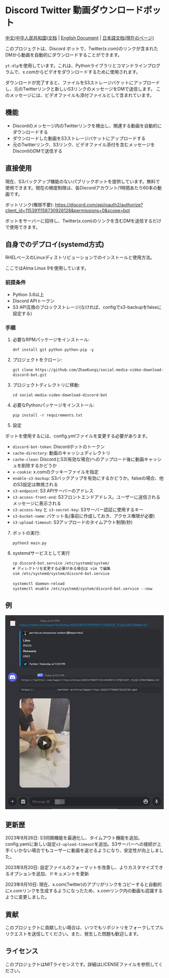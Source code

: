# Discord Twitter 動画ダウンロードボット

[中文(中华人民共和国)文档](README.md) | [English Document](README_ENUS.md) | [日本語文档(現在のページ)](README_JP.md)

このプロジェクトは、Discord ボットで、Twitter(x.com)のリンクが含まれたDMから動画を自動的にダウンロードすることができます。 

`yt-dlp`を使用しています。これは、Pythonライブラリとコマンドラインプログラムで、x.comからビデオをダウンロードするために使用されます。

ダウンロードが完了すると、ファイルをS3ストレージバケットにアップロードし、元のTwitterリンクと新しいS3リンクのメッセージをDMで送信します。 このメッセージには、ビデオファイルも添付ファイルとして含まれています。

## 機能

- Discordのメッセージ内のTwitterリンクを検出し、関連する動画を自動的にダウンロードする
- ダウンロードした動画をS3ストレージバケットにアップロードする
- 元のTwitterリンク、S3リンク、ビデオファイル添付を含むメッセージをDiscordのDMで送信する

## 直接使用

現在、S3バックアップ機能のないパブリックボットを提供しています。無料で使用できます。現在の頻度制限は、各Discordアカウント/1時間あたり60本の動画です。

ボットリンク(権限不要): https://discord.com/api/oauth2/authorize?client_id=1153911158730928128&permissions=0&scope=bot

ボットをサーバーに招待し、Twitter(x.com)のリンクを含むDMを送信するだけで使用できます。

## 自身でのデプロイ(systemd方式)

RHELベースのLinuxディストリビューションでのインストールと使用方法。

ここではAlma Linux 9を使用しています。

### 前提条件

- Python 3.6以上
- Discord APIトークン
- S3 API互換のブロックストレージ(なければ、configでs3-backupをfalseに設定する)

### 手順

1. 必要なRPMパッケージをインストール:
   ```
   dnf install git python python-pip -y
   ```

2. プロジェクトをクローン:
   ```
   git clone https://github.com/ZhaoKunqi/social-media-video-download-discord-bot.git
   ```

3. プロジェクトディレクトリに移動:
   ```
   cd social-media-video-download-discord-bot
   ```

4. 必要なPythonパッケージをインストール:
   ```
   pip install -r requirements.txt
   ```
       
5. 設定

  ボットを使用するには、config.ymlファイルを変更する必要があります。
  
- `discord-bot-token`: Discordボットのトークン
- `cache-directory`: 動画のキャッシュディレクトリ
- `cache-clean`: DiscordとS3(有効な場合)へのアップロード後に動画キャッシュを削除するかどうか  
- `x-cookie`: x.comのクッキーファイルを指定
- `enable-s3-backup`: S3バックアップを有効にするかどうか。falseの場合、他のS3設定は無視される
- `s3-endpoint`: S3 APIサーバーのアドレス
- `s3-access-front-end`: S3フロントエンドアドレス。ユーザーに送信されるメッセージに表示される
- `s3-access-key` と `s3-secret-key`: S3サーバー認証に使用するキー
- `s3-bucket-name`: バケット名(事前に作成しておき、アクセス権限が必要)
- `s3-upload-timeout`: S3アップロードのタイムアウト制限(秒)

7. ボットの実行:
   ```
   python3 main.py
   ```

8. systemdサービスとして実行

   ```
   cp discord-bot.service /etc/systemd/system/
   # ディレクトリを変更する必要がある場合は vim で編集
   vim /etc/systemd/system/discord-bot.service
   
   systemctl daemon-reload
   systemctl enable /etc/systemd/system/discord-bot.service --now
   ```

## 例

![example01.jpg](example01.jpg)

## 更新歴

2023年9月26日: S3同期機能を最適化し、タイムアウト機能を追加。config.yamlに新しい設定`s3-upload-timeout`を追加。S3サーバーへの接続が上手くいかない場合でもユーザーに動画を返せるようになり、安定性が向上しました。

2023年9月20日: 設定ファイルのフォーマットを改善し、よりカスタマイズできるオプションを追加、ドキュメントを更新

2023年9月10日: 現在、x.com(Twitter)のアプリがリンクをコピーすると自動的にx.comリンクを生成するようになったため、x.comリンク内の動画も認識するように変更しました。

## 貢献

このプロジェクトに貢献したい場合は、いつでもリポジトリをフォークしてプルリクエストを送信してください。また、発生した問題も歓迎します。

## ライセンス

このプロジェクトはMITライセンスです。詳細はLICENSEファイルを参照してください。

